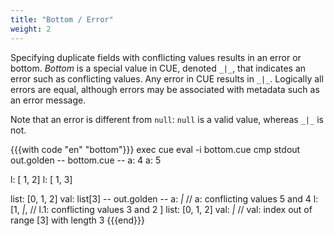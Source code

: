 ```yaml
---
title: "Bottom / Error"
weight: 2
---
```


Specifying duplicate fields with conflicting values results in an error
or bottom.
_Bottom_ is a special value in CUE, denoted `_|_`, that indicates an
error such as conflicting values.
Any error in CUE results in `_|_`.
Logically all errors are equal, although errors may be associated with
metadata such as an error message.

Note that an error is different from `null`: `null` is a valid value,
whereas `_|_` is not.

{{{with code "en" "bottom"}}}
exec cue eval -i bottom.cue
cmp stdout out.golden
-- bottom.cue --
a: 4
a: 5

l: [ 1, 2]
l: [ 1, 3]

list: [0, 1, 2]
val: list[3]
-- out.golden --
a: _|_ // a: conflicting values 5 and 4
l: [1, _|_, // l.1: conflicting values 3 and 2
]
list: [0, 1, 2]
val: _|_ // val: index out of range [3] with length 3
{{{end}}}
